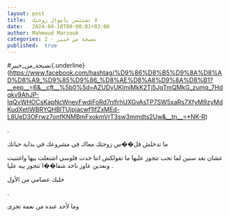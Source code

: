 ```yaml
---
layout: post
title:  لا تستثمر بأموال زوجتك
date:   2024-04-10T00:00:01+03:00
author: Mahmoud Marzouk
categories: 2 - نصيحة من خبير
published:  true
---
```

\#نصيحة_من_خبير{.underline}(https://www.facebook.com/hashtag/%D9%86%D8%B5%D9%8A%D8%AD%D8%A9_%D9%85%D9%86_%D8%AE%D8%A8%D9%8A%D8%B1?__eep__=6&__cft__%5b0%5d=AZUDyUKlmjMkK2Tj5JqTmQMkG_zumq_7Hdqkv9AhJP-IqQvWHOCsKapNcWnevFwdjFoRd7nlfrhUXGvAsTP7SW5xaRs7XfyM9zyMdKudXetlWBRYQHBlTUjpjacwf1IfZxMEd-L8UeD3OFrwz7onfKNMBmFxokmVrT3sw3mmdts2Uw&__tn__=*NK-R)

.

ما تدخلش فل��س زوجتك معاك في مشروعك في بداية حياتك

عشان بعد سنين لما تحب تتجوز عليها ما تقولكش انتا خدت فلوسي اشتغلت بيها
واغتنيت . وبعدين عاوز تاخد شقا��ا تتجوز بيه عليا

خليك عصامي من الأول

.

وما لأحد عنده من نعمة تجزى
